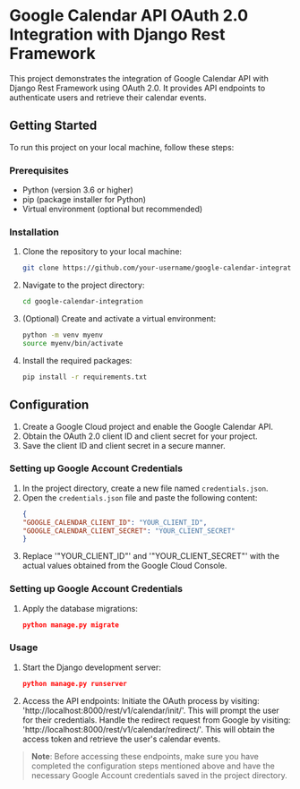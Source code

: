 # Google Calendar API OAuth 2.0 Integration with Django Rest Framework

This project demonstrates the integration of Google Calendar API with Django Rest Framework using OAuth 2.0. It provides API endpoints to authenticate users and retrieve their calendar events.

## Getting Started

To run this project on your local machine, follow these steps:

### Prerequisites

- Python (version 3.6 or higher)
- pip (package installer for Python)
- Virtual environment (optional but recommended)

### Installation

1. Clone the repository to your local machine:
   ```sh
   git clone https://github.com/your-username/google-calendar-integration.git
2. Navigate to the project directory:
   ```sh
   cd google-calendar-integration
3. (Optional) Create and activate a virtual environment:
   ```sh
   python -m venv myenv
   source myenv/bin/activate
4. Install the required packages:
   ```sh
   pip install -r requirements.txt
   
## Configuration

1. Create a Google Cloud project and enable the Google Calendar API.
2. Obtain the OAuth 2.0 client ID and client secret for your project.
3. Save the client ID and client secret in a secure manner.

### Setting up Google Account Credentials

1. In the project directory, create a new file named `credentials.json`.
2. Open the `credentials.json` file and paste the following content:
   ```json
   {
   "GOOGLE_CALENDAR_CLIENT_ID": "YOUR_CLIENT_ID",
   "GOOGLE_CALENDAR_CLIENT_SECRET": "YOUR_CLIENT_SECRET"
   }
3. Replace '"YOUR_CLIENT_ID"' and '"YOUR_CLIENT_SECRET"' with the actual values obtained from the Google Cloud Console.

### Setting up Google Account Credentials

1. Apply the database migrations:
   ```json
   python manage.py migrate

### Usage

1. Start the Django development server:
   ```json
   python manage.py runserver
2. Access the API endpoints:
    Initiate the OAuth process by visiting: 'http://localhost:8000/rest/v1/calendar/init/'. This will prompt the user for their credentials.
    Handle the redirect request from Google by visiting: 'http://localhost:8000/rest/v1/calendar/redirect/'. This will obtain the access token and retrieve the user's calendar events.

> **Note**: Before accessing these endpoints, make sure you have completed the configuration steps mentioned above and have the necessary Google Account credentials saved in the project directory.
